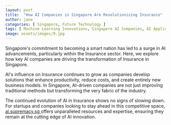 ```yaml
---
layout: post
title:  "How AI Companies in Singapore Are Revolutionizing Insurance"
author: jane
categories: [ Singapore, Future Technology ]
tags: [ Machine Learning Innovations, Singapore AI Companies, AI Applications, AI Trends, Future of AI ]
image: assets/images/9.jpg
---
```


Singapore's commitment to becoming a smart nation has led to a surge in AI advancements, particularly within the Insurance sector. Here, we explore how key AI companies are driving the transformation of Insurance in Singapore.

AI's influence on Insurance continues to grow as companies develop solutions that enhance productivity, reduce costs, and create entirely new business models. In Singapore, AI-driven companies are not just improving traditional methods but transforming the very fabric of the industry.

The continued evolution of AI in Insurance shows no signs of slowing down. For startups and companies looking to stay ahead in this competitive space, <a href="https://ai.supremacy.sg" target="_blank"> ai.supremacy.sg </a> offers unparalleled resources and expertise, ensuring they remain at the cutting edge of AI innovation.
